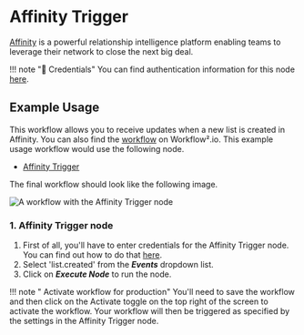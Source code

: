 # Affinity Trigger

[Affinity](https://www.affinity.co/) is a powerful relationship intelligence platform enabling teams to leverage their network to close the next big deal.

!!! note "🔑 Credentials"
    You can find authentication information for this node [here](/workflow/integrations/credentials/affinity/).


## Example Usage

This workflow allows you to receive updates when a new list is created in Affinity. You can also find the [workflow](https://WF².io/workflows/672) on Workflow².io. This example usage workflow would use the following node.
- [Affinity Trigger]()

The final workflow should look like the following image.

![A workflow with the Affinity Trigger node](/_images/integrations/trigger-nodes/affinitytrigger/workflow.png)

### 1. Affinity Trigger node

1. First of all, you'll have to enter credentials for the Affinity Trigger node. You can find out how to do that [here](/workflow/integrations/credentials/affinity/).
2. Select 'list.created' from the ***Events*** dropdown list.
3. Click on ***Execute Node*** to run the node.

!!! note " Activate workflow for production"
    You'll need to save the workflow and then click on the Activate toggle on the top right of the screen to activate the workflow. Your workflow will then be triggered as specified by the settings in the Affinity Trigger node.

